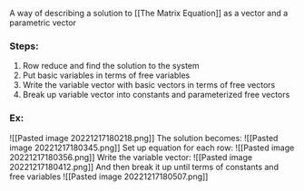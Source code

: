 A way of describing a solution to [[The Matrix Equation]] as a vector and a parametric vector

### Steps:
1. Row reduce and find the solution to the system
2. Put basic variables in terms of free variables
3. Write the variable vector with basic vectors in terms of free vectors
4. Break up variable vector into constants and parameterized free vectors



### Ex: 
![[Pasted image 20221217180218.png]]
The solution becomes:
![[Pasted image 20221217180345.png]]
Set up equation for each row:
![[Pasted image 20221217180356.png]]
Write the variable vector:
![[Pasted image 20221217180412.png]]
And then break it up until terms of constants and free variables
![[Pasted image 20221217180507.png]]